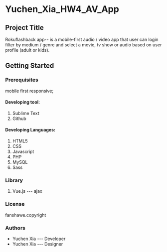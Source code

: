 # Yuchen_Xia_HW4_AV_App
## Project Title

Rokuflashback app-- is a mobile-first audio / video app  that user can login filter by medium / genre and select a movie, tv
show or audio based on user profile (adult or kids).

## Getting Started

### Prerequisites

mobile first responsive;

#### Developing tool:
1. Sublime Text
2. Github

#### Developing Languages:
1. HTML5
2. CSS
3. Javascript
4. PHP
5. MySQL
6. Sass

### Library
1.  Vue.js --- ajax


### License
fanshawe.copyright

### Authors 
* Yuchen Xia --- Developer
* Yuchen Xia --- Designer